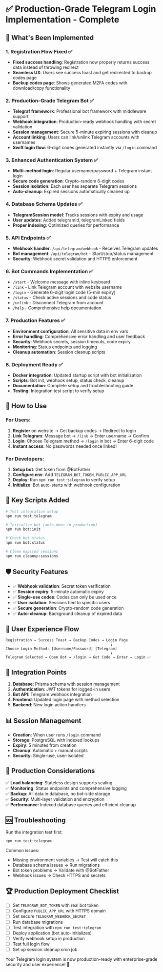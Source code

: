 # ✅ Production-Grade Telegram Login Implementation - Complete

## 🎉 What's Been Implemented

### 1. Registration Flow Fixed ✅
- **Fixed success handling**: Registration now properly returns success data instead of throwing redirect
- **Seamless UX**: Users see success toast and get redirected to backup codes page
- **Backup codes page**: Shows generated M2FA codes with download/copy functionality

### 2. Production-Grade Telegram Bot ✅
- **Telegraf framework**: Professional bot framework with middleware support
- **Webhook integration**: Production-ready webhook handling with secret validation
- **Session management**: Secure 5-minute expiring sessions with cleanup
- **Account linking**: Users can link/unlink Telegram accounts with usernames
- **Swift login flow**: 6-digit codes generated instantly via `/login` command

### 3. Enhanced Authentication System ✅
- **Multi-method login**: Regular username/password + Telegram instant login
- **Secure code generation**: Crypto-random 6-digit codes
- **Session isolation**: Each user has separate Telegram sessions
- **Auto-cleanup**: Expired sessions automatically cleaned up

### 4. Database Schema Updates ✅
- **TelegramSession model**: Tracks sessions with expiry and usage
- **User updates**: Added telegramId, telegramLinked fields
- **Proper indexing**: Optimized queries for performance

### 5. API Endpoints ✅
- **Webhook handler**: `/api/telegram/webhook` - Receives Telegram updates
- **Bot management**: `/api/telegram/bot` - Start/stop/status management
- **Security**: Webhook secret validation and HTTPS enforcement

### 6. Bot Commands Implementation ✅
- `/start` - Welcome message with inline keyboard
- `/link` - Link Telegram account with website username
- `/login` - Generate 6-digit login code (5-min expiry)
- `/status` - Check active sessions and code status
- `/unlink` - Disconnect Telegram from account
- `/help` - Comprehensive help documentation

### 7. Production Features ✅
- **Environment configuration**: All sensitive data in env vars
- **Error handling**: Comprehensive error handling and user feedback
- **Security**: Webhook secrets, session timeouts, code expiry
- **Monitoring**: Status endpoints and logging
- **Cleanup automation**: Session cleanup scripts

### 8. Deployment Ready ✅
- **Docker integration**: Updated startup script with bot initialization
- **Scripts**: Bot init, webhook setup, status check, cleanup
- **Documentation**: Complete setup and troubleshooting guide
- **Testing**: Integration test script to verify setup

## 🚀 How to Use

### For Users:
1. **Register** on website → Get backup codes → Redirect to login
2. **Link Telegram**: Message bot → `/link` → Enter username → Confirm
3. **Login**: Choose Telegram method → `/login` in bot → Enter 6-digit code
4. **Instant access**: No passwords needed once linked!

### For Developers:
1. **Setup bot**: Get token from @BotFather
2. **Configure env**: Add `TELEGRAM_BOT_TOKEN`, `PUBLIC_APP_URL`
3. **Deploy**: Run `npm run test:telegram` to verify setup
4. **Initialize**: Bot auto-starts with webhook configuration

## 🔧 Key Scripts Added

```bash
# Test integration setup
npm run test:telegram

# Initialize bot (auto-done in production)
npm run bot:init

# Check bot status
npm run bot:status

# Clean expired sessions
npm run cleanup:sessions
```

## 🛡️ Security Features

- ✅ **Webhook validation**: Secret token verification
- ✅ **Session expiry**: 5-minute automatic expiry
- ✅ **Single-use codes**: Codes can only be used once
- ✅ **User isolation**: Sessions tied to specific users
- ✅ **Secure generation**: Crypto-random code generation
- ✅ **Auto-cleanup**: Background cleanup of expired data

## 📱 User Experience Flow

```
Registration → Success Toast → Backup Codes → Login Page
                                                ↓
Choose Login Method: [Username/Password] [Telegram]
                                                ↓
Telegram Selected → Open Bot → /login → Get Code → Enter → Login ✅
```

## 🔗 Integration Points

1. **Database**: Prisma schema with session management
2. **Authentication**: JWT tokens for logged-in users  
3. **Bot API**: Telegram webhook integration
4. **Frontend**: Updated login page with method selection
5. **Backend**: New login action handlers

## 📊 Session Management

- **Creation**: When user runs `/login` command
- **Storage**: PostgreSQL with indexed lookups
- **Expiry**: 5 minutes from creation
- **Cleanup**: Automatic + manual scripts
- **Security**: Single-use, user-isolated

## 🎯 Production Considerations

✅ **Load balancing**: Stateless design supports scaling  
✅ **Monitoring**: Status endpoints and comprehensive logging  
✅ **Backup**: All data in database, no bot-side storage  
✅ **Security**: Multi-layer validation and encryption  
✅ **Performance**: Indexed database queries and efficient cleanup  

## 🆘 Troubleshooting

Run the integration test first:
```bash
npm run test:telegram
```

Common issues:
- Missing environment variables → Test will catch this
- Database schema issues → Run migrations
- Bot token problems → Validate with @BotFather
- Webhook issues → Check HTTPS and secrets

## 🏆 Production Deployment Checklist

- [ ] Set `TELEGRAM_BOT_TOKEN` with real bot token
- [ ] Configure `PUBLIC_APP_URL` with HTTPS domain
- [ ] Set secure `TELEGRAM_WEBHOOK_SECRET`
- [ ] Run database migrations
- [ ] Test integration with `npm run test:telegram`
- [ ] Deploy application (bot auto-initializes)
- [ ] Verify webhook setup in production
- [ ] Test full login flow
- [ ] Set up session cleanup cron job

Your Telegram login system is now production-ready with enterprise-grade security and user experience! 🚀
